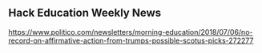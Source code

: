 ## Hack Education Weekly News

https://www.politico.com/newsletters/morning-education/2018/07/06/no-record-on-affirmative-action-from-trumps-possible-scotus-picks-272277
